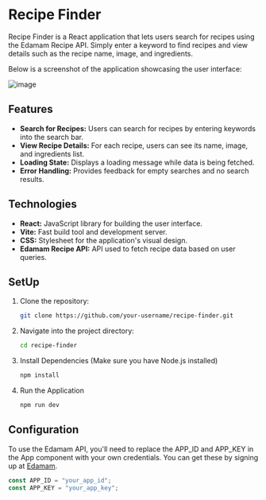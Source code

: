 # Recipe Finder

Recipe Finder is a React application that lets users search for recipes using the Edamam Recipe API. Simply enter a keyword to find recipes and view details such as the recipe name, image, and ingredients.

Below is a screenshot of the application showcasing the user interface:

![image](https://github.com/tanisha-0230/Recipe-Finder/assets/144724718/b2e79d6b-9169-4a88-b5fd-f90a19ba48bd)


## Features

- **Search for Recipes:** Users can search for recipes by entering keywords into the search bar.
- **View Recipe Details:** For each recipe, users can see its name, image, and ingredients list.
- **Loading State:** Displays a loading message while data is being fetched.
- **Error Handling:** Provides feedback for empty searches and no search results.

## Technologies

- **React:** JavaScript library for building the user interface.
- **Vite:** Fast build tool and development server.
- **CSS:** Stylesheet for the application's visual design.
- **Edamam Recipe API:** API used to fetch recipe data based on user queries.

## SetUp

1. Clone the repository:
   ```bash
   git clone https://github.com/your-username/recipe-finder.git
   
2. Navigate into the project directory:
   ```bash
   cd recipe-finder

3. Install Dependencies (Make sure you have Node.js installed)
   ```bash
   npm install

5. Run the Application
    ```bash
   npm run dev

## Configuration

To use the Edamam API, you'll need to replace the APP_ID and APP_KEY in the App component with your own credentials. You can get these by signing up at [Edamam](https://developer.edamam.com/).

```jsx
const APP_ID = "your_app_id";
const APP_KEY = "your_app_key";
